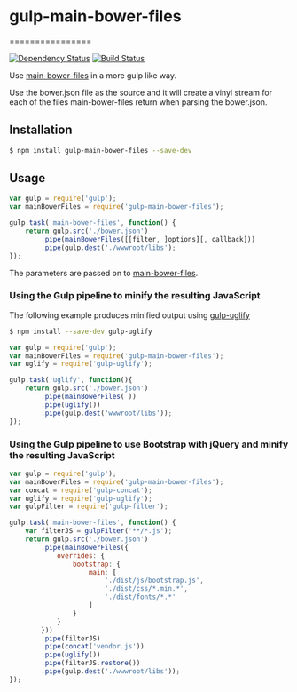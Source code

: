 # gulp-main-bower-files
================

[![Dependency Status](https://david-dm.org/mauricedb/gulp-main-bower-files.svg)](https://david-dm.org/mauricedb/gulp-main-bower-files)
[![Build Status](https://travis-ci.org/mauricedb/gulp-main-bower-files.svg?branch=master)](https://travis-ci.org/mauricedb/gulp-main-bower-files)

Use [main-bower-files](https://www.npmjs.com/package/main-bower-files) in a more gulp like way. 

Use the bower.json file as the source and it will create a vinyl stream for each of the files main-bower-files return when parsing the bower.json.


## Installation

```bash
$ npm install gulp-main-bower-files --save-dev
```
## Usage

```javascript
var gulp = require('gulp');
var mainBowerFiles = require('gulp-main-bower-files');

gulp.task('main-bower-files', function() {
    return gulp.src('./bower.json')
        .pipe(mainBowerFiles([[filter, ]options][, callback]))
        .pipe(gulp.dest('./wwwroot/libs');
});
```

The parameters are passed on to [main-bower-files](https://www.npmjs.com/package/main-bower-files#usage). 


### Using the Gulp pipeline to minify the resulting JavaScript

The following example produces minified output using [gulp-uglify](https://www.npmjs.com/package/gulp-uglify)

```bash
$ npm install --save-dev gulp-uglify
```

```javascript
var gulp = require('gulp');
var mainBowerFiles = require('gulp-main-bower-files');
var uglify = require('gulp-uglify');

gulp.task('uglify', function(){
    return gulp.src('./bower.json')
        .pipe(mainBowerFiles( ))
        .pipe(uglify())
        .pipe(gulp.dest('wwwroot/libs'));
});
```

### Using the Gulp pipeline to use Bootstrap with jQuery and minify the resulting JavaScript

```javascript
var gulp = require('gulp');
var mainBowerFiles = require('gulp-main-bower-files');
var concat = require('gulp-concat');
var uglify = require('gulp-uglify');
var gulpFilter = require('gulp-filter');

gulp.task('main-bower-files', function() {
    var filterJS = gulpFilter('**/*.js');
    return gulp.src('./bower.json')
        .pipe(mainBowerFiles({
            overrides: {
                bootstrap: {
                    main: [
                        './dist/js/bootstrap.js',
                        './dist/css/*.min.*',
                        './dist/fonts/*.*'
                    ]
                }
            }
        }))
        .pipe(filterJS)
        .pipe(concat('vendor.js'))
        .pipe(uglify())
        .pipe(filterJS.restore())
        .pipe(gulp.dest('./wwwroot/libs'));
});
```
